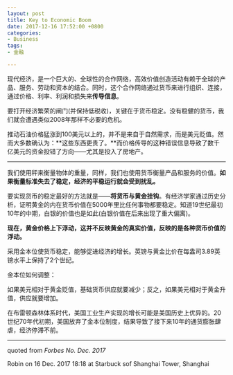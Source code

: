 ```yaml
---
layout: post
title: Key to Economic Boom
date: 2017-12-16 17:52:00 +0800
categories:
- Business
tags:
- 金融

---
```



现代经济，是一个巨大的、全球性的合作网络，高效价值创造活动有赖于全球的产品、服务、劳动和资本的结合。同时，这个合作网络通过货币来进行组织、连接，通过价格、利率、利润和损失来**传导信息**。


要打开经济繁荣的闸门(并保持低税收)，关键在于货币稳定。没有稳健的货币，我们就会遭遇类似2008年那样不必要的危机。

推动石油价格猛涨到100美元以上的，并不是来自于自然需求，而是美元贬值。然而大多数确认为：**这些东西更贵了。**而价格传导的这种错误信息导致了数千亿美元的资金投错了方向——尤其是投入了房地产。

---

我们使用秤来衡量物体的重量，同样，我们也使用货币衡量产品和服务的价值。**如果衡量标准失去了稳定，经济的平稳运行就会受到扰乱。**

要实现货币的稳定最好的方法就是——**将货币与黄金挂钩**。有经济学家通过历史分析，证明黄金的内在货币价值在5000年里比任何事物都要稳定。知道19世纪最初10年的中期，白银的价值也是如此(白银价值在后来出现了重大偏离)。

**现在，黄金价格上下浮动，这并不反映黄金的真实价值，反映的是各种货币价值的浮动。**

采用金本位使货币稳定，能够促进经济的增长。英镑与黄金比价在每盎司3.89英镑水平上保持了2个世纪。

金本位如何调整：

如果美元相对于黄金贬值，基础货币供应就要减少；反之，如果美元相对于黄金升值，供应就要增加。

在布雷顿森林体系时代，美国工业生产实现的增长可能是美国历史上优异的。20世纪70年代初期，美国放弃了金本位制度，结果导致了接下来10年的通货膨胀肆虐，经济停滞不前。

----

quoted from *Forbes No. Dec. 2017*

Robin on 16 Dec. 2017 18:18 at Starbuck sof Shanghai Tower, Shanghai 
